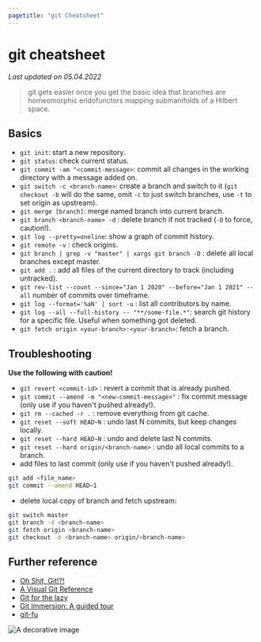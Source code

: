 ```yaml
---
pagetitle: "git Cheatsheet"
---
```


# git cheatsheet

_Last updated on 05.04.2022_

> git gets easier once you get the basic idea that branches are homeomorphic endofunctors mapping submanifolds of a Hilbert space.

## Basics

- `git init`: start a new repository.
- `git status`: check current status.
- `git commit -am "<commit-message>`: commit all changes in the working directory with a message added on.
- `git switch -c <branch-name>`: create a branch and switch to it (`git checkout -b` will do the same, omit `-c` to just switch branches, use `-t` to set origin as upstream).
- `git merge [branch]`: merge named branch into current branch.
- `git branch <branch-name> -d` : delete branch if not tracked (`-D` to force, caution!).
- `git log --pretty=oneline`: show a graph of commit history.
- `git remote -v` : check origins.
- `git branch | grep -v "master" | xargs git branch -D` : delete all local branches except master.
- `git add .` : add all files of the current directory to track (including untracked).
- `git rev-list --count --since="Jan 1 2020" --before="Jan 1 2021" --all` number of commits over timeframe.
- `git log --format='%aN' | sort -u` : list all contributors by name.
- `git log --all --full-history -- "**/some-file.*"`: search git history for a specific file. Useful when something got deleted.
- `git fetch origin <your-branch>:<your-branch>`: fetch a branch.

## Troubleshooting

**Use the following with caution!**

- `git revert <commit-id>` : revert a commit that is already pushed.
- `git commit --amend -m "<new-commit-message>"` : fix commit message (only use if you haven't pushed already!).
- `git rm --cached -r .` : remove everything from git cache.
- `git reset --soft HEAD~N` : undo last N commits, but keep changes locally.
- `git reset --hard HEAD~N` : undo and delete last N commits.
- `git reset --hard origin/<branch-name>` : undo all local commits to a branch.
- add files to last commit (only use if you haven't pushed already!).

```bash
git add <file_name>
git commit --amend HEAD~1
```

- delete local copy of branch and fetch upstream:

```bash
git switch master
git branch -d <branch-name>
git fetch origin <branch-name>
git checkout -b <branch-name> origin/<branch-name>
```

## Further reference

- [Oh Shit, Git!?!](https://ohshitgit.com/)
- [A Visual Git Reference](http://marklodato.github.io/visual-git-guide/index-en.html)
- [Git for the lazy](https://wiki.spheredev.org/index.php/Git_for_the_lazy)
- [Git Immersion: A guided tour](https://gitimmersion.com/)
- [git-fu](https://gitfu.wordpress.com/)

<img class="center" src="./img/hero-git.png" alt="A decorative image" />
